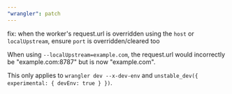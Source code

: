 ```yaml
---
"wrangler": patch
---
```


fix: when the worker's request.url is overridden using the `host` or `localUpstream`, ensure `port` is overridden/cleared too

When using `--localUpstream=example.com`, the request.url would incorrectly be "example.com:8787" but is now "example.com".

This only applies to `wrangler dev --x-dev-env` and `unstable_dev({ experimental: { devEnv: true } })`.
